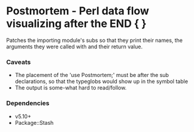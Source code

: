 # Postmortem - Perl data flow visualizing after the END { }

Patches the importing module's subs so that they print their names, the arguments they were
called with and their return value.

### Caveats
- The placement of the 'use Postmortem;' must be after the sub declarations, so that the
typeglobs would show up in the symbol table
- The output is some-what hard to read/follow.

### Dependencies
- v5.10+
- Package::Stash
